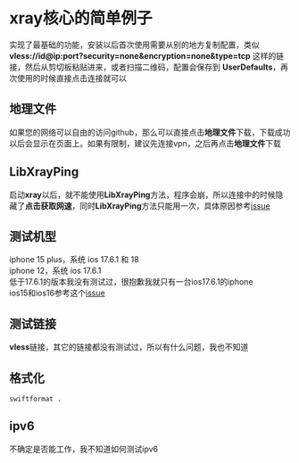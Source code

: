 # xray核心的简单例子
实现了最基础的功能，安装以后首次使用需要从别的地方复制配置，类似 **vless://id@ip:port?security=none&encryption=none&type=tcp** 这样的链接，然后从剪切板粘贴进来，或者扫描二维码，配置会保存到 **UserDefaults**，再次使用的时候直接点击连接就可以  

## 地理文件
如果您的网络可以自由的访问github，那么可以直接点击**地理文件**下载，下载成功以后会显示在页面上。如果有限制，建议先连接vpn，之后再点击**地理文件**下载

## LibXrayPing
启动**xray**以后，就不能使用**LibXrayPing**方法，程序会崩，所以连接中的时候隐藏了**点击获取网速**，同时**LibXrayPing**方法只能用一次，具体原因参考[issue](https://github.com/XTLS/libXray/issues/43)

## 测试机型
iphone 15 plus，系统 ios 17.6.1 和 18  
iphone 12，系统 ios 17.6.1  
低于17.6.1的版本我没有测试过，很抱歉我就只有一台ios17.6.1的iphone  
ios15和ios16参考这个[issue](https://github.com/wanliyunyan/xray_ios/issues/14#issuecomment-2651015275) 

## 测试链接
**vless**链接，其它的链接都没有测试过，所以有什么问题，我也不知道

## 格式化
```shell
swiftformat .
```

## ipv6
不确定是否能工作，我不知道如何测试ipv6
